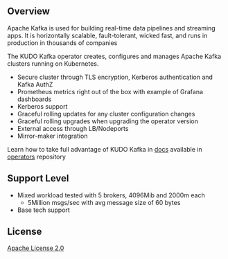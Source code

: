 ## Overview
Apache Kafka is used for building real-time data pipelines and streaming apps. It is horizontally scalable, fault-tolerant, wicked fast, and runs in production in thousands of companies

The KUDO Kafka operator creates, configures and manages Apache Kafka clusters running on Kubernetes.

- Secure cluster through TLS encryption, Kerberos authentication and Kafka AuthZ
- Prometheus metrics right out of the box with example of Grafana dashboards
- Kerberos support
- Graceful rolling updates for any cluster configuration changes
- Graceful rolling upgrades when upgrading the operator version
- External access through LB/Nodeports
- Mirror-maker integration

Learn how to take full advantage of KUDO Kafka in [docs](https://github.com/kudobuilder/operators/tree/master/repository/kafka) available in [operators](https://github.com/kudobuilder/operators) repository

## Support Level
- Mixed workload tested with 5 brokers, 4096Mib and 2000m each
  - 5Million msgs/sec with avg message size of 60 bytes
- Base tech support

## License
[Apache License 2.0](https://github.com/kudobuilder/operators/blob/master/LICENSE)
